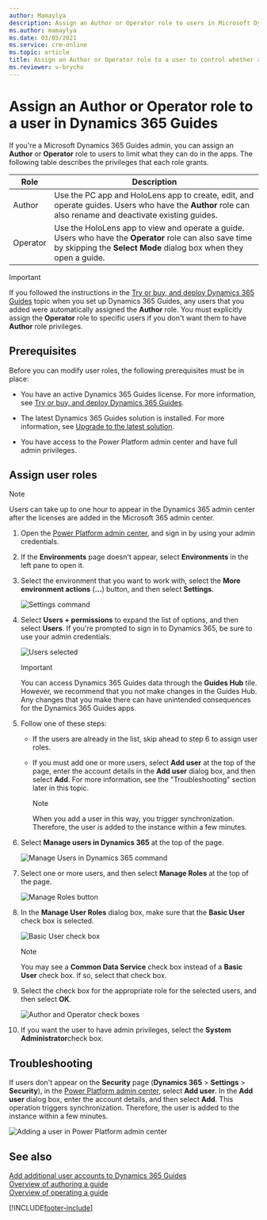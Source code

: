 ```yaml
---
author: Mamaylya
description: Assign an Author or Operator role to users in Microsoft Dynamics 365 Guides.
ms.author: mamaylya
ms.date: 03/05/2021
ms.service: crm-online
ms.topic: article
title: Assign an Author or Operator role to a user to control whether a user can author a guide or just view a guide
ms.reviewer: v-brycho
---
```


# Assign an Author or Operator role to a user in Dynamics 365 Guides

If you're a Microsoft Dynamics 365 Guides admin, you can assign an **Author** or **Operator** role to users to limit what they can do in the apps. The following table describes the privileges that each role grants.

| Role | Description |
|---|---|
| Author | Use the PC app and HoloLens app to create, edit, and operate guides. Users who have the **Author** role can also rename and deactivate existing guides. |
| Operator | Use the HoloLens app to view and operate a guide. Users who have the **Operator** role can also save time by skipping the **Select Mode** dialog box when they open a guide. |

> [!IMPORTANT]
> If you followed the instructions in the [Try or buy, and deploy Dynamics 365 Guides](setup.md) topic when you set up Dynamics 365 Guides, any users that you added were automatically assigned the **Author** role. You must explicitly assign the **Operator** role to specific users if you don't want them to have **Author** role privileges.

## Prerequisites

Before you can modify user roles, the following prerequisites must be in place:

- You have an active Dynamics 365 Guides license. For more information, see [Try or buy, and deploy Dynamics 365 Guides](setup.md).

- The latest Dynamics 365 Guides solution is installed. For more information, see [Upgrade to the latest solution](upgrade.md).

- You have access to the Power Platform admin center and have full admin privileges.

## Assign user roles

> [!NOTE]
> Users can take up to one hour to appear in the Dynamics 365 admin center after the licenses are added in the Microsoft 365 admin center.

1. Open the [Power Platform admin center](https://admin.powerplatform.microsoft.com/environments), and sign in by using your admin credentials.

2. If the **Environments** page doesn't appear, select **Environments** in the left pane to open it.

3. Select the environment that you want to work with, select the **More environment actions** (**...**) button, and then select **Settings**.

    ![Settings command](media/environment-settings.PNG "Settings command")

4. Select **Users + permissions** to expand the list of options, and then select **Users**. If you're prompted to sign in to Dynamics 365, be sure to use your admin credentials.

    ![Users selected](media/users-setting.PNG "Users selected")
    
    > [!IMPORTANT]
    > You can access Dynamics 365 Guides data through the **Guides Hub** tile. However, we recommend that you not make changes in the Guides Hub. Any changes that you make there can have unintended consequences for the Dynamics 365 Guides apps. 
    
5. Follow one of these steps:

    - If the users are already in the list, skip ahead to step 6 to assign user roles.
    
    - If you must add one or more users, select **Add user** at the top of the page, enter the account details in the **Add user** dialog box, and then select **Add**. For more information, see the "Troubleshooting" section later in this topic.

        > [!NOTE]
        > When you add a user in this way, you trigger synchronization. Therefore, the user is added to the instance within a few minutes.  
    
6. Select **Manage users in Dynamics 365** at the top of the page. 

   ![Manage Users in Dynamics 365 command](media/select-manage-users.png "Manage Users in Dynamics 365 command")

7. Select one or more users, and then select **Manage Roles** at the top of the page.

    ![Manage Roles button](media/select-manage-roles.PNG "Manage Roles button")

8. In the **Manage User Roles** dialog box, make sure that the **Basic User** check box is selected.

    ![Basic User check box](media/manage-user-basic-user.PNG "Basic User check box")
    
    > [!NOTE]
    > You may see a **Common Data Service** check box instead of a **Basic User** check box. If so, select that check box. 

9. Select the check box for the appropriate role for the selected users, and then select **OK**.

    ![Author and Operator check boxes](media/select-role.PNG "Author and Operator check boxes")
    
10. If you want the user to have admin privileges, select the **System Administrator**check box. 
    
## Troubleshooting

If users don't appear on the **Security** page (**Dynamics 365** \> **Settings** \> **Security**), in the [Power Platform admin center](https://admin.powerplatform.microsoft.com/environments), select **Add user**. In the **Add user** dialog box, enter the account details, and then select **Add**. This operation triggers synchronization. Therefore, the user is added to the instance within a few minutes.

![Adding a user in Power Platform admin center](media/add-user-4.PNG "Adding a user in Power Platform admin center")

## See also

[Add additional user accounts to Dynamics 365 Guides](add-users.md)<br>
[Overview of authoring a guide](authoring-overview.md)<br>
[Overview of operating a guide](operator-overview.md)


[!INCLUDE[footer-include](../includes/footer-banner.md)]
